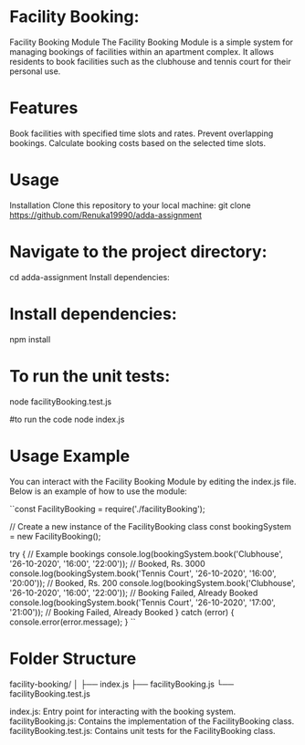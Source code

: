 
# Facility Booking:

Facility Booking Module
The Facility Booking Module is a simple system for managing bookings of facilities within an apartment complex. It allows residents to book facilities such as the clubhouse and tennis court for their personal use.

# Features
Book facilities with specified time slots and rates.
Prevent overlapping bookings.
Calculate booking costs based on the selected time slots.
# Usage
Installation
Clone this repository to your local machine:
git clone https://github.com/Renuka19990/adda-assignment

# Navigate to the project directory:
cd adda-assignment
Install dependencies:


# Install dependencies:
npm install


# To run the unit tests:
node facilityBooking.test.js

#to run the code
node index.js

# Usage Example
You can interact with the Facility Booking Module by editing the index.js file. Below is an example of how to use the module:

``const FacilityBooking = require('./facilityBooking');

// Create a new instance of the FacilityBooking class
const bookingSystem = new FacilityBooking();

try {
    // Example bookings
    console.log(bookingSystem.book('Clubhouse', '26-10-2020', '16:00', '22:00')); // Booked, Rs. 3000
    console.log(bookingSystem.book('Tennis Court', '26-10-2020', '16:00', '20:00')); // Booked, Rs. 200
    console.log(bookingSystem.book('Clubhouse', '26-10-2020', '16:00', '22:00')); // Booking Failed, Already Booked
    console.log(bookingSystem.book('Tennis Court', '26-10-2020', '17:00', '21:00')); // Booking Failed, Already Booked
} catch (error) {
    console.error(error.message);
}
``

# Folder Structure
facility-booking/
│
├── index.js
├── facilityBooking.js
└── facilityBooking.test.js


index.js: Entry point for interacting with the booking system.
facilityBooking.js: Contains the implementation of the FacilityBooking class.
facilityBooking.test.js: Contains unit tests for the FacilityBooking class.
